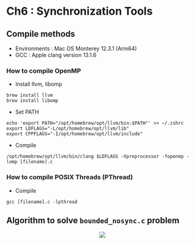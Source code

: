 # Ch6 : Synchronization Tools

## Compile methods

- Environments : Mac OS Monterey 12.3.1 (Arm64)
- GCC : Apple clang version 13.1.6

### How to compile OpenMP

- Install llvm, libomp
```
brew install llvm
brew install libomp
```

- Set PATH
```
echo 'export PATH="/opt/homebrew/opt/llvm/bin:$PATH"' >> ~/.zshrc
export LDFLAGS="-L/opt/homebrew/opt/llvm/lib"
export CPPFLAGS="-I/opt/homebrew/opt/llvm/include"
```

- Compile
```
/opt/homebrew/opt/llvm/bin/clang $LDFLAGS -Xpreprocessor -fopenmp -lomp [filename].c
```

### How to compile POSIX Threads (PThread)
- Compile
```
gcc [filename].c -lpthread
```

## Algorithm to solve `bounded_nosync.c` problem
<p align="center"><img src="./bounded_waiting_mutex_with_CAS.jpg" /></p>